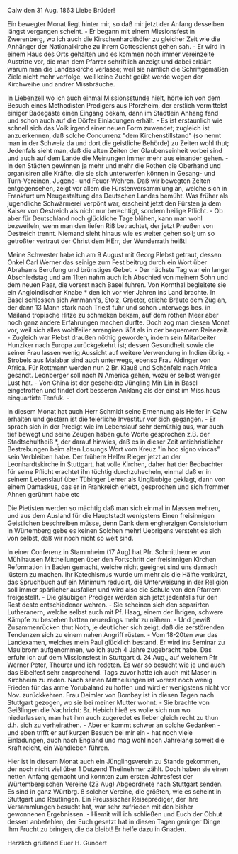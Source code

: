 Calw den 31 Aug. 1863
Liebe Brüder!

Ein bewegter Monat liegt hinter mir, so daß mir jetzt der Anfang desselben längst vergangen scheint. - Er begann mit einem Missionsfest in Zwerenberg, wo ich auch die Kirschenhardthöfer zu gleicher Zeit wie die Anhänger der Nationalkirche zu ihrem Gottesdienst gehen sah. - Er wird in einem Haus des Orts gehalten und es kommen noch immer vereinzelte Austritte vor, die man dem Pfarrer schriftlich anzeigt und dabei erklärt warum man die Landeskirche verlasse; weil sie nämlich die Schriftgemäßen Ziele nicht mehr verfolge, weil keine Zucht geübt werde wegen der Kirchweihe und andrer Missbräuche.

In Liebenzell wo ich auch einmal Missionsstunde hielt, hörte ich von dem Besuch eines Methodisten Predigers aus Pforzheim, der erstlich vermittelst einiger Badegäste einen Eingang bekam, dann im Städtlein Anhang fand und schon auch auf die Dörfer Einladungen erhält. - Es ist erstaunlich wie schnell sich das Volk irgend einer neuen Form zuwendet; zugleich ist anzuerkennen, daß solche Concurrenz "dem Kirchenstillstand" (so nennt man in der Schweiz da und dort die geistliche Behörde) zu Zeiten wohl thut; Jedenfals sieht man, daß die alten Zeiten der Glaubenseinheit vorbei sind und auch auf dem Lande die Meinungen immer mehr aus einander gehen. - In den Städten gewinnen ja mehr und mehr die Rothen die Oberhand und organisiren alle Kräfte, die sie sich unterwerfen können in Gesang- und Turn-Vereinen, Jugend- und Feuer-Wehren. Daß wir bewegten Zeiten entgegensehen, zeigt vor allem die Fürstenversammlung an, welche sich in Frankfurt um Neugestaltung des Deutschen Landes bemüht. Was früher als jugendliche Schwärmerei verpönt war, erscheint jetzt den Fürsten ja dem Kaiser von Oestreich als nicht nur berechtigt, sondern heilige Pflicht. - Ob aber für Deutschland noch glückliche Tage blühen, kann man wohl bezweifeln, wenn man den tiefen Riß betrachtet, der jetzt Preußen von Oestreich trennt. Niemand sieht hinaus wie es weiter gehen soll; um so getroßter vertraut der Christ dem HErr, der Wunderrath heißt!

Meine Schwester habe ich am 9 August mit Georg Plebst getraut, dessen Onkel Carl Werner das seinige zum Fest beitrug durch ein Wort über Abrahams Berufung und brünstiges Gebet. - Der nächste Tag war ein langer Abschiedstag und am 11ten nahm auch ich Abschied von meinem Sohn und dem neuen Paar, die vorerst nach Basel fuhren. Von Kornthal begleitete sie ein Angloindischer Knabe <Mitcheson>* den ich vor vier Jahren ins Land brachte. In Basel schlossen sich Ammann's, Stolz, Graeter, etliche Bräute dem Zug an, der dann 13 Mann stark nach Triest fuhr und schon unterwegs bes. in Mailand tropische Hitze zu schmeken bekam, auf dem rothen Meer aber noch ganz andere Erfahrungen machen durfte. Doch zog man diesen Monat vor, weil sich alles wohlfeiler arrangiren läßt als in der bequemern Reisezeit. - Zugleich war Plebst draußen nöthig geworden, indem sein Mitarbeiter Hunziker nach Europa zurückgekehrt ist; dessen Gesundheit sowie die seiner Frau lassen wenig Aussicht auf weitere Verwendung in Indien übrig. - Strobels aus Malabar sind auch unterwegs, ebenso Frau Aldinger von Africa. Für Rottmann werden nun 2 Br. Klauß und Schönfeld nach Africa gesandt. Leonberger soll nach N America gehen, wozu er selbst weniger Lust hat. - Von China ist der gescheidte Jüngling Min Lin in Basel eingetroffen und findet dort besseren Anklang als der einst im Miss.haus einquartirte Tenfuk. -

In diesem Monat hat auch Herr Schmidt seine Ernennung als Helfer in Calw erhalten und gestern ist die feierliche Investitur vor sich gegangen. - Er sprach sich in der Predigt wie im Lebenslauf sehr demüthig aus, war auch tief bewegt und seine Zeugen haben gute Worte gesprochen z.B. der Stadtschultheiß <Schuldt>*, der darauf hinwies, daß es in dieser Zeit antichristlicher Bestrebungen beim alten Losungs Wort vom Kreuz "in hoc signo vincas" sein Verbleiben habe. Der frühere Helfer Rieger jetzt an der Leonhardtskirche in Stuttgart, hat volle Kirchen, daher hat der Beobachter für seine Pflicht erachtet ihn tüchtig durchzuhecheln, einmal daß er in seinem Lebenslauf über Tübinger Lehrer als Ungläubige geklagt, dann von einem Damaskus, das er in Frankreich erlebt, gesprochen und sich frommer Ahnen gerühmt habe etc

Die Pietisten werden so mächtig daß man sich einmal in Massen wehren, und aus dem Ausland für die Hauptstadt wenigstens Einen freisinnigen Geistlichen beschreiben müsse, denn Dank dem engherzigen Consistorium in Würtemberg gebe es keinen Solchen mehr! Uebrigens versteht es sich von selbst, daß wir noch nicht so weit sind.

In einer Conferenz in Stammheim (17 Aug) hat Pfr. Schmitthenner von Mühlhausen Mittheilungen über den Fortschritt der freisinnigen Kirchen Reformation in Baden gemacht, welche nicht geeignet sind uns darnach lüstern zu machen. Ihr Katechismus wurde um mehr als die Hälfte verkürzt, das Spruchbuch auf ein Minimum reducirt, die Unterweisung in der Religion soll immer spärlicher ausfallen und wird also die Schule von den Pfarrern freigestellt. - Die gläubigen Prediger werden sich jetzt jedenfalls für den Rest desto entschiedener wehren. - Sie scheinen sich den separirten Lutheranern, welche selbst auch mit Pf. Haag, einem der Ihrigen, schwere Kämpfe zu bestehen hatten neuerdings mehr zu nähern. - Und gewiß Zusammenrücken thut Noth, je deutlicher sich zeigt, daß die zerstörenden Tendenzen sich zu einem nahen Angriff rüsten. - Vom 18-20ten war das Landexamen, welches mein Paul glücklich bestand. Er wird ins Seminar zu Maulbronn aufgenommen, wo ich auch 4 Jahre zugebracht habe. Das erfuhr ich auf dem Missionsfest in Stuttgart d. 24 Aug., auf welchem Pfr Werner Peter, Theurer und ich redeten. Es war so besucht wie je und auch das Bibelfest sehr ansprechend. Tags zuvor hatte ich auch mit Maser in Kirchheim zu reden. Nach seinen Mittheilungen ist vorerst noch wenig Frieden für das arme Yorubaland zu hoffen und wird er wenigstens nicht vor Nov. zurückkehren. Frau Deimler von Bombay ist in diesen Tagen nach Stuttgart gezogen, wo sie bei meiner Mutter wohnt. - Sie brachte von Geißlingen die Nachricht: Br. Hebich hieß es wolle sich nun wo niederlassen, man hat ihm auch zugeredet es lieber gleich recht zu thun d.h. sich zu verheirathen. - Aber er kommt schwer an solche Gedanken - und eben trifft er auf kurzen Besuch bei mir ein - hat noch viele Einladungen, auch nach England und mag wohl noch Jahrelang soweit die Kraft reicht, ein Wandleben führen.

Hier ist in diesem Monat auch ein Jünglingsverein zu Stande gekommen, der noch nicht viel über 1 Dutzend Theilnehmer zählt. Doch haben sie einen netten Anfang gemacht und konnten zum ersten Jahresfest der Würtembergischen Vereine (23 Aug) Abgeordnete nach Stuttgart senden. Es sind in ganz Würtbrg. 8 solcher Vereine, die größten, wie es scheint in Stuttgart und Reutlingen. Ein Preussischer Reiseprediger, der ihre Versammlungen besucht hat, war sehr zufrieden mit den bisher gewonnenen Ergebnissen. - 
Hiemit will ich schließen und Euch der Obhut dessen anbefehlen, der Euch gesetzt hat in diesen Tagen geringer Dinge Ihm Frucht zu bringen, die da bleibt! Er helfe dazu in Gnaden.

 Herzlich grüßend Euer
 H. Gundert
